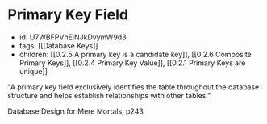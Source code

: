 # Primary Key Field
* id: U7WBFPVhEiNJkDvymW9d3
* tags: [[Database Keys]]
* children: [[0.2.5 A primary key is a candidate key]], [[0.2.6 Composite Primary Keys]], [[0.2.4 Primary Key Value]], [[0.2.1 Primary Keys are unique]]

"A primary key field exclusively identifies the table throughout the database structure and helps establish relationships with other tables."

Database Design for Mere Mortals, p243
